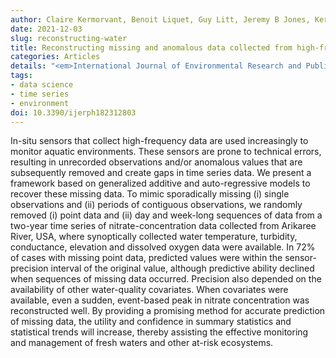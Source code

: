 ```yaml
---
author: Claire Kermorvant, Benoit Liquet, Guy Litt, Jeremy B Jones, Kerrie Mengersen, Erin E Peterson, Rob J Hyndman, Catherine Leigh
date: 2021-12-03
slug: reconstructing-water
title: Reconstructing missing and anomalous data collected from high-frequency in-situ sensors in fresh waters
categories: Articles
details: "<em>International Journal of Environmental Research and Public Health</em>, <b>18</b>(23), 12803"
tags:
- data science
- time series
- environment
doi: 10.3390/ijerph182312803
---
```


In-situ sensors that collect high-frequency data are used increasingly to monitor aquatic environments. These sensors are prone to technical errors, resulting in unrecorded observations and/or anomalous values that are subsequently removed and create gaps in time series data. We present a framework based on generalized additive and auto-regressive models to recover these missing data. To mimic sporadically missing (i) single observations and (ii) periods of contiguous observations, we randomly removed (i) point data and (ii) day and week-long sequences of data from a two-year time series of nitrate-concentration data collected from Arikaree River, USA, where synoptically collected water temperature, turbidity, conductance, elevation and dissolved oxygen data were available. In 72% of cases with missing point data, predicted values were within the sensor-precision interval of the original value, although predictive ability declined when sequences of missing data occurred. Precision also depended on the availability of other water-quality covariates. When covariates were available, even a sudden, event-based peak in nitrate concentration was reconstructed well. By providing a promising method for accurate prediction of missing data, the utility and confidence in summary statistics and statistical trends will increase, thereby assisting the effective monitoring and management of fresh waters and other at-risk ecosystems.
